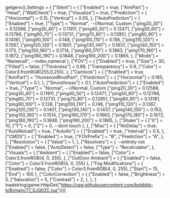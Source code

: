 getgenv().Settings = {
    ["Silent"] = {
        ["Enabled"] = true,
        ["AimPart"] = "Head",
        ["WallCheck"] = true,
        ["Visualize"] = true,
        ["Prediction"] = {
           ["Horizontal"] = 0.15,
           ["Vertical"] = 0.05,
        },
        ["AutoPrediction"] = {
            ["Enabled"] = true,
            ["Type"] = "Normal", --//Normal, Custom
           ["ping20_30"] = 0.12588,
           ["ping30_40"] = 0.11911,
           ["ping40_50"] = 0.12471,
           ["ping50_60"] = 0.13766,
           ["ping60_70"] = 0.13731,
           ["ping70_80"] = 0.13951,
           ["ping80_90"] = 0.14181,
           ["ping90_100"] = 0.148,
           ["ping100_110"] = 0.156,
           ["ping110_120"] = 0.1567,
           ["ping120_130"] = 0.1601,
           ["ping130_140"] = 0.1637,
           ["ping140_150"] = 0.173,
           ["ping150_160"] = 0.1714,
           ["ping160_170"] = 0.1863,
           ["ping170_180"] = 0.1872,
           ["ping180_190"] = 0.1848,
           ["ping190_200"] = 0.1865,
        },
        ["Mode"] = "Namecall", --index,namecal
    },
    ["FOV"] = {
        ["Enabled"] = true,
        ["Size"] = 30,
        ["Filled"] = false,
        ["Thickness"] = 0.66,
        ["Transparency"] = 0.9,
        ["Color"] = Color3.fromRGB(255,0,255),
    },
    ["Camlock"] = {
        ["Enabled"] = true,
        ["AimPart"] = "HumanoidRootPart",
        ["Prediction"] = {
           ["Horizontal"] = 0.185,
           ["Vertical"] = 0.1,
        },
        ["Smoothness"] = 0.1,
        ["AutoPrediction"] = {
            ["Enabled"] = true,
            ["Type"] = "Normal", --//Normal, Custom
           ["ping20_30"] = 0.12588,
           ["ping30_40"] = 0.11911,
           ["ping40_50"] = 0.12471,
           ["ping50_60"] = 0.12766,
           ["ping60_70"] = 0.12731,
           ["ping70_80"] = 0.12951,
           ["ping80_90"] = 0.13181,
           ["ping90_100"] = 0.138,
           ["ping100_110"] = 0.146,
           ["ping110_120"] = 0.1367,
           ["ping120_130"] = 0.1401,
           ["ping130_140"] = 0.1437,
           ["ping140_150"] = 0.153,
           ["ping150_160"] = 0.1514,
           ["ping160_170"] = 0.1663,
           ["ping170_180"] = 0.1672,
           ["ping180_190"] = 0.1848,
           ["ping190_200"] = 0.1865,
        },
        ["Shake"] = {
            ["X"] = 10,
            ["Y"] = 0,
            ["Z"] = 0, --dont touch
        },
    },
    ["Misc"] = {
        ["NoDelay"] = true,
        ["AutoReload"] = true,
        ["AutoAir"] = {
            ["Enabled"] = true,
            ["Interval"] = 0.5,
        },
        ["CMDS"] = { 
            ["Enabled"] = true,
            ["FOVPrefix"] = "B",
            ["Prediction"] = "A",
       },
    },
    ["Resolution"] = {
        ["Value"] = 1,
       },
    ["Resolvers"] = {  --entirely not
        ["Enabled"] = false,
        ["AutoDetect"] = false,
        ["Type"] = "Recalculator",
    },
    ["Visuals"] = {
        ["Ambient"] = {
            ["Enabled"] = false,
            ["Color"] = Color3.fromRGB(4, 0, 255),
        },
        ["OutDoor Ambient"] = {
            ["Enabled"] = false,
            ["Color"] = Color3.fromRGB(4, 0, 255)
        },
        ["Fog Modifications"] = {
            ["Enabled"] = false,
            ["Color"] = Color3.fromRGB(4, 0, 255),
            ["Start"] = 15,
            ["End"] = 100 
        },
        ["ColorCorrection"] = {
            ["Enabled"] = false,
            ["Brightness"] = 5,
            ["Saturation"] = 5,
            ["Contrast"] = 2,
        },
    },
}
loadstring(game:HttpGet("https://raw.githubusercontent.com/bobbbb-b/B/main/77_SJQ0ZC.lua"))()
